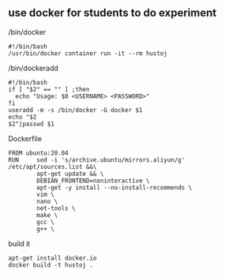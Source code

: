 ## use docker for students to do experiment

/bin/docker
```
#!/bin/bash
/usr/bin/docker container run -it --rm hustoj
```

/bin/dockeradd
```
#!/bin/bash
if [ "$2" == "" ] ;then
  echo "Usage: $0 <USERNAME> <PASSWORD>"
fi
useradd -m -s /bin/docker -G docker $1
echo "$2
$2"|passwd $1
```

Dockerfile
```
FROM ubuntu:20.04
RUN     sed -i 's/archive.ubuntu/mirrors.aliyun/g' /etc/apt/sources.list &&\
        apt-get update && \
        DEBIAN_FRONTEND=noninteractive \
        apt-get -y install --no-install-recommends \
        vim \
        nano \
        net-tools \
        make \
        gcc \
        g++ \
```

build it
```
apt-get install docker.io
docker build -t hustoj .

```
